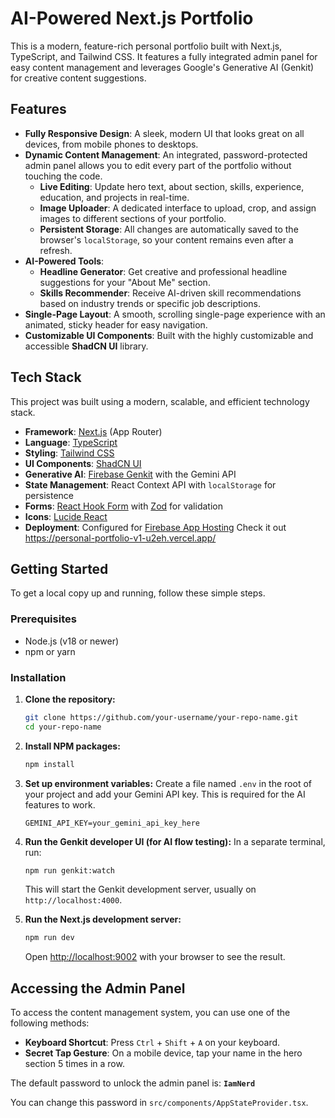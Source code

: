 # AI-Powered Next.js Portfolio

This is a modern, feature-rich personal portfolio built with Next.js, TypeScript, and Tailwind CSS. It features a fully integrated admin panel for easy content management and leverages Google's Generative AI (Genkit) for creative content suggestions.

## Features

- **Fully Responsive Design**: A sleek, modern UI that looks great on all devices, from mobile phones to desktops.
- **Dynamic Content Management**: An integrated, password-protected admin panel allows you to edit every part of the portfolio without touching the code.
  - **Live Editing**: Update hero text, about section, skills, experience, education, and projects in real-time.
  - **Image Uploader**: A dedicated interface to upload, crop, and assign images to different sections of your portfolio.
  - **Persistent Storage**: All changes are automatically saved to the browser's `localStorage`, so your content remains even after a refresh.
- **AI-Powered Tools**:
  - **Headline Generator**: Get creative and professional headline suggestions for your "About Me" section.
  - **Skills Recommender**: Receive AI-driven skill recommendations based on industry trends or specific job descriptions.
- **Single-Page Layout**: A smooth, scrolling single-page experience with an animated, sticky header for easy navigation.
- **Customizable UI Components**: Built with the highly customizable and accessible **ShadCN UI** library.

## Tech Stack

This project was built using a modern, scalable, and efficient technology stack.

- **Framework**: [Next.js](https://nextjs.org/) (App Router)
- **Language**: [TypeScript](https://www.typescriptlang.org/)
- **Styling**: [Tailwind CSS](https://tailwindcss.com/)
- **UI Components**: [ShadCN UI](https://ui.shadcn.com/)
- **Generative AI**: [Firebase Genkit](https://firebase.google.com/docs/genkit) with the Gemini API
- **State Management**: React Context API with `localStorage` for persistence
- **Forms**: [React Hook Form](https://react-hook-form.com/) with [Zod](https://zod.dev/) for validation
- **Icons**: [Lucide React](https://lucide.dev/guide/packages/lucide-react)
- **Deployment**: Configured for [Firebase App Hosting](https://firebase.google.com/docs/app-hosting)
  Check it out https://personal-portfolio-v1-u2eh.vercel.app/
## Getting Started

To get a local copy up and running, follow these simple steps.

### Prerequisites

- Node.js (v18 or newer)
- npm or yarn

### Installation

1.  **Clone the repository:**
    ```bash
    git clone https://github.com/your-username/your-repo-name.git
    cd your-repo-name
    ```

2.  **Install NPM packages:**
    ```bash
    npm install
    ```

3.  **Set up environment variables:**
    Create a file named `.env` in the root of your project and add your Gemini API key. This is required for the AI features to work.
    ```
    GEMINI_API_KEY=your_gemini_api_key_here
    ```

4.  **Run the Genkit developer UI (for AI flow testing):**
    In a separate terminal, run:
    ```bash
    npm run genkit:watch
    ```
    This will start the Genkit development server, usually on `http://localhost:4000`.

5.  **Run the Next.js development server:**
    ```bash
    npm run dev
    ```
    Open [http://localhost:9002](http://localhost:9002) with your browser to see the result.

## Accessing the Admin Panel

To access the content management system, you can use one of the following methods:

- **Keyboard Shortcut**: Press `Ctrl` + `Shift` + `A` on your keyboard.
- **Secret Tap Gesture**: On a mobile device, tap your name in the hero section 5 times in a row.

The default password to unlock the admin panel is:
**`IamNerd`**

You can change this password in `src/components/AppStateProvider.tsx`.
